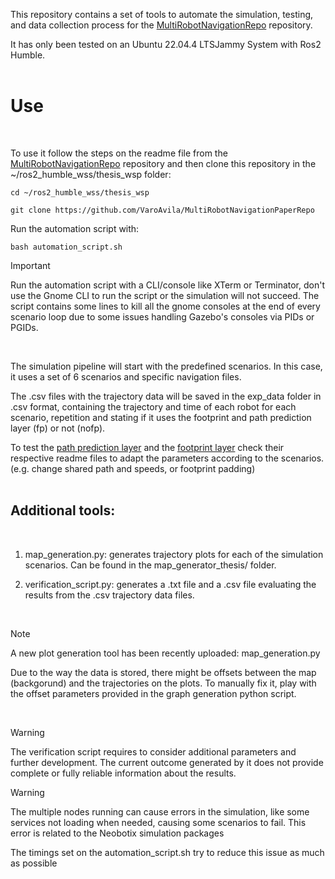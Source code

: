 This repository contains a set of tools to automate the simulation, testing, and data collection process for the [MultiRobotNavigationRepo](https://github.com/VaroAvila/MultiRobotNavigationThesisRepo) repository.

It has only been tested on an Ubuntu 22.04.4 LTSJammy System with Ros2 Humble. 
<br>
<br>

# Use

<br>

To use it follow the steps on the readme file from the [MultiRobotNavigationRepo](https://github.com/VaroAvila/MultiRobotNavigationThesisRepo) repository and then clone this repository in the ~/ros2_humble_wss/thesis_wsp folder:

```
cd ~/ros2_humble_wss/thesis_wsp

git clone https://github.com/VaroAvila/MultiRobotNavigationPaperRepo
```

Run the automation script with:

```
bash automation_script.sh
```

> [!IMPORTANT]
> Run the automation script with a CLI/console like XTerm or Terminator, don't use the Gnome CLI to run the script or the simulation will not succeed. The script contains some lines to kill all the gnome consoles at the end of every scenario loop due to some issues handling Gazebo's consoles via PIDs or PGIDs.
<br>


The simulation pipeline will start with the predefined scenarios. In this case, it uses a set of 6 scenarios and specific navigation files.

The .csv files with the trajectory data will be saved in the exp_data folder in .csv format, containing the trajectory and time of each robot for each scenario, repetition and stating if it uses the footprint and path prediction layer (fp) or not (nofp). 

To test the [path prediction layer](https://github.com/VaroAvila/path_prediction_costmap_layer) and the [footprint layer](https://github.com/VaroAvila/footprint_costmap_layer) check their respective readme files to adapt the parameters according to the scenarios. (e.g. change shared path and speeds, or footprint padding)
<br>
<br>
## Additional tools:
<br>

1. map_generation.py: generates trajectory plots for each of the simulation scenarios. Can be found in the map_generator_thesis/ folder.

2. verification_script.py: generates a .txt file and a .csv file evaluating the results from the .csv trajectory data files. 
<br>

> [!NOTE]
> A new plot generation tool has been recently uploaded: map_generation.py
> 
> Due to the way the data is stored, there might be offsets between the map (backgorund) and the trajectories on the plots. To manually fix it, play with the offset parameters provided in the graph generation python script.
<br>

> [!WARNING]
> The verification script requires to consider additional parameters and further development. The current outcome generated by it does not provide complete or fully reliable information about the results.
> 


> [!WARNING]
> The multiple nodes running can cause errors in the simulation, like some services not loading when needed, causing some scenarios to fail. This error is related to the Neobotix simulation packages
> 
> The timings set on the automation_script.sh try to reduce this issue as much as possible 
